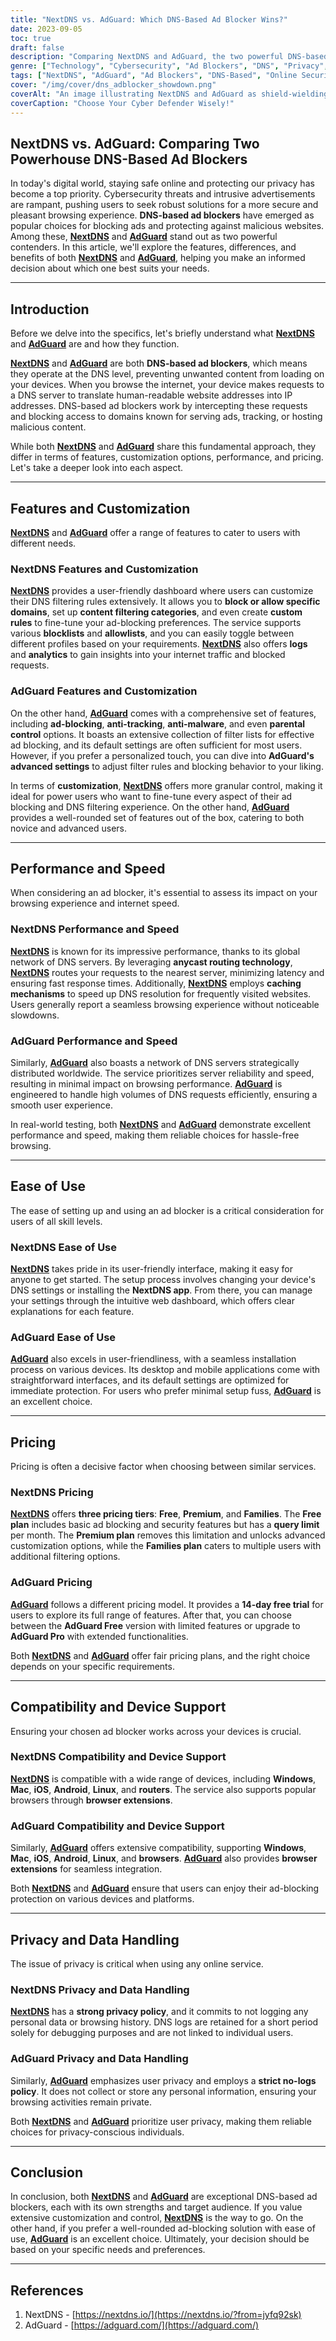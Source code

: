 ```yaml
---
title: "NextDNS vs. AdGuard: Which DNS-Based Ad Blocker Wins?"
date: 2023-09-05
toc: true
draft: false
description: "Comparing NextDNS and AdGuard, the two powerful DNS-based ad blockers, to find the best fit for your browsing needs."
genre: ["Technology", "Cybersecurity", "Ad Blockers", "DNS", "Privacy", "Internet Security", "Online Protection", "Digital Safety", "Browsing Solutions", "Online Privacy"]
tags: ["NextDNS", "AdGuard", "Ad Blockers", "DNS-Based", "Online Security", "Privacy Protection", "Internet Browsing", "Cyber Threats", "Malware Protection", "Content Filtering", "Customization", "Performance", "Ease of Use", "Pricing", "Compatibility", "Device Support", "Data Privacy", "Browsing Speed", "User Control", "DNS Servers", "Global Network", "User-Friendly", "Custom Rules", "Filter Lists", "DNS Filtering", "Anycast Routing", "Parental Control", "Personalized Settings", "Browsing Experience", "DNS Logs"]
cover: "/img/cover/dns_adblocker_showdown.png"
coverAlt: "An image illustrating NextDNS and AdGuard as shield-wielding superheroes protecting users from ads and cyber threats."
coverCaption: "Choose Your Cyber Defender Wisely!"
---
```


## **NextDNS vs. AdGuard: Comparing Two Powerhouse DNS-Based Ad Blockers**

In today's digital world, staying safe online and protecting our privacy has become a top priority. Cybersecurity threats and intrusive advertisements are rampant, pushing users to seek robust solutions for a more secure and pleasant browsing experience. **DNS-based ad blockers** have emerged as popular choices for blocking ads and protecting against malicious websites. Among these, [**NextDNS**](https://nextdns.io/?from=jyfq92sk) and [**AdGuard**](https://adguard.com/) stand out as two powerful contenders. In this article, we'll explore the features, differences, and benefits of both [**NextDNS**](https://nextdns.io/?from=jyfq92sk) and [**AdGuard**](https://adguard.com/), helping you make an informed decision about which one best suits your needs.

______

## **Introduction**

Before we delve into the specifics, let's briefly understand what [**NextDNS**](https://nextdns.io/?from=jyfq92sk) and [**AdGuard**](https://adguard.com/) are and how they function.

[**NextDNS**](https://nextdns.io/?from=jyfq92sk) and [**AdGuard**](https://adguard.com/) are both **DNS-based ad blockers**, which means they operate at the DNS level, preventing unwanted content from loading on your devices. When you browse the internet, your device makes requests to a DNS server to translate human-readable website addresses into IP addresses. DNS-based ad blockers work by intercepting these requests and blocking access to domains known for serving ads, tracking, or hosting malicious content.

While both [**NextDNS**](https://nextdns.io/?from=jyfq92sk) and [**AdGuard**](https://adguard.com/) share this fundamental approach, they differ in terms of features, customization options, performance, and pricing. Let's take a deeper look into each aspect.

______

## **Features and Customization**

[**NextDNS**](https://nextdns.io/?from=jyfq92sk) and [**AdGuard**](https://adguard.com/) offer a range of features to cater to users with different needs. 

### **NextDNS Features and Customization**

[**NextDNS**](https://nextdns.io/?from=jyfq92sk) provides a user-friendly dashboard where users can customize their DNS filtering rules extensively. It allows you to **block or allow specific domains**, set up **content filtering categories**, and even create **custom rules** to fine-tune your ad-blocking preferences. The service supports various **blocklists** and **allowlists**, and you can easily toggle between different profiles based on your requirements. [**NextDNS**](https://nextdns.io/?from=jyfq92sk) also offers **logs** and **analytics** to gain insights into your internet traffic and blocked requests.

### **AdGuard Features and Customization**

On the other hand, [**AdGuard**](https://adguard.com/) comes with a comprehensive set of features, including **ad-blocking**, **anti-tracking**, **anti-malware**, and even **parental control** options. It boasts an extensive collection of filter lists for effective ad blocking, and its default settings are often sufficient for most users. However, if you prefer a personalized touch, you can dive into **AdGuard's advanced settings** to adjust filter rules and blocking behavior to your liking.

In terms of **customization**, [**NextDNS**](https://nextdns.io/?from=jyfq92sk) offers more granular control, making it ideal for power users who want to fine-tune every aspect of their ad blocking and DNS filtering experience. On the other hand, [**AdGuard**](https://adguard.com/) provides a well-rounded set of features out of the box, catering to both novice and advanced users.

______

## **Performance and Speed**

When considering an ad blocker, it's essential to assess its impact on your browsing experience and internet speed.

### **NextDNS Performance and Speed**

[**NextDNS**](https://nextdns.io/?from=jyfq92sk) is known for its impressive performance, thanks to its global network of DNS servers. By leveraging **anycast routing technology**, [**NextDNS**](https://nextdns.io/?from=jyfq92sk) routes your requests to the nearest server, minimizing latency and ensuring fast response times. Additionally, [**NextDNS**](https://nextdns.io/?from=jyfq92sk) employs **caching mechanisms** to speed up DNS resolution for frequently visited websites. Users generally report a seamless browsing experience without noticeable slowdowns.

### **AdGuard Performance and Speed**

Similarly, [**AdGuard**](https://adguard.com/) also boasts a network of DNS servers strategically distributed worldwide. The service prioritizes server reliability and speed, resulting in minimal impact on browsing performance. [**AdGuard**](https://adguard.com/) is engineered to handle high volumes of DNS requests efficiently, ensuring a smooth user experience.

In real-world testing, both [**NextDNS**](https://nextdns.io/?from=jyfq92sk) and [**AdGuard**](https://adguard.com/) demonstrate excellent performance and speed, making them reliable choices for hassle-free browsing.

______

## **Ease of Use**

The ease of setting up and using an ad blocker is a critical consideration for users of all skill levels.

### **NextDNS Ease of Use**

[**NextDNS**](https://nextdns.io/?from=jyfq92sk) takes pride in its user-friendly interface, making it easy for anyone to get started. The setup process involves changing your device's DNS settings or installing the **NextDNS app**. From there, you can manage your settings through the intuitive web dashboard, which offers clear explanations for each feature.

### **AdGuard Ease of Use**

[**AdGuard**](https://adguard.com/) also excels in user-friendliness, with a seamless installation process on various devices. Its desktop and mobile applications come with straightforward interfaces, and its default settings are optimized for immediate protection. For users who prefer minimal setup fuss, [**AdGuard**](https://adguard.com/) is an excellent choice.

______

## **Pricing**

Pricing is often a decisive factor when choosing between similar services.

### **NextDNS Pricing**

[**NextDNS**](https://nextdns.io/?from=jyfq92sk) offers **three pricing tiers**: **Free**, **Premium**, and **Families**. The **Free plan** includes basic ad blocking and security features but has a **query limit** per month. The **Premium plan** removes this limitation and unlocks advanced customization options, while the **Families plan** caters to multiple users with additional filtering options.

### **AdGuard Pricing**

[**AdGuard**](https://adguard.com/) follows a different pricing model. It provides a **14-day free trial** for users to explore its full range of features. After that, you can choose between the **AdGuard Free** version with limited features or upgrade to **AdGuard Pro** with extended functionalities.

Both [**NextDNS**](https://nextdns.io/?from=jyfq92sk) and [**AdGuard**](https://adguard.com/) offer fair pricing plans, and the right choice depends on your specific requirements.

______

## **Compatibility and Device Support**

Ensuring your chosen ad blocker works across your devices is crucial.

### **NextDNS Compatibility and Device Support**

[**NextDNS**](https://nextdns.io/?from=jyfq92sk) is compatible with a wide range of devices, including **Windows**, **Mac**, **iOS**, **Android**, **Linux**, and **routers**. The service also supports popular browsers through **browser extensions**.

### **AdGuard Compatibility and Device Support**

Similarly, [**AdGuard**](https://adguard.com/) offers extensive compatibility, supporting **Windows**, **Mac**, **iOS**, **Android**, **Linux**, and **browsers**. [**AdGuard**](https://adguard.com/) also provides **browser extensions** for seamless integration.

Both [**NextDNS**](https://nextdns.io/?from=jyfq92sk) and [**AdGuard**](https://adguard.com/) ensure that users can enjoy their ad-blocking protection on various devices and platforms.

______

## **Privacy and Data Handling**

The issue of privacy is critical when using any online service.

### **NextDNS Privacy and Data Handling**

[**NextDNS**](https://nextdns.io/?from=jyfq92sk) has a **strong privacy policy**, and it commits to not logging any personal data or browsing history. DNS logs are retained for a short period solely for debugging purposes and are not linked to individual users.

### **AdGuard Privacy and Data Handling**

Similarly, [**AdGuard**](https://adguard.com/) emphasizes user privacy and employs a **strict no-logs policy**. It does not collect or store any personal information, ensuring your browsing activities remain private.

Both [**NextDNS**](https://nextdns.io/?from=jyfq92sk) and [**AdGuard**](https://adguard.com/) prioritize user privacy, making them reliable choices for privacy-conscious individuals.

______

## **Conclusion**

In conclusion, both [**NextDNS**](https://nextdns.io/?from=jyfq92sk) and [**AdGuard**](https://adguard.com/) are exceptional DNS-based ad blockers, each with its own strengths and target audience. If you value extensive customization and control, [**NextDNS**](https://nextdns.io/?from=jyfq92sk) is the way to go. On the other hand, if you prefer a well-rounded ad-blocking solution with ease of use, [**AdGuard**](https://adguard.com/) is an excellent choice. Ultimately, your decision should be based on your specific needs and preferences.

______

## **References**

1. NextDNS - [https://nextdns.io/](https://nextdns.io/?from=jyfq92sk)
2. AdGuard - [https://adguard.com/](https://adguard.com/)